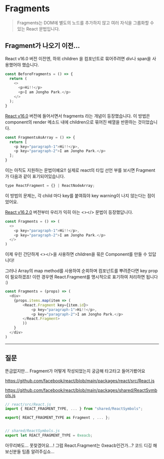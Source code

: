 # Fragments
> Fragments는 DOM에 별도의 노드를 추가하지 않고 여러 자식을 그룹화할 수 있는 React 문법입니다.

## Fragment가 나오기 이전...

React v16.0 버전 이전엔, 하위 children 을 컴포넌트로 묶어주려면 div나 span을 사용했어야 했습니다.

```js
const BeforeFragments = () => {
  return (
    <>
      <p>Hi!!</p>
      <p>I am Jongho Park.</p>
    </>
  );
}
```

[React v16.0](https://ko.reactjs.org/blog/2017/09/26/react-v16.0.html#new-render-return-types-fragments-and-strings) 버전에 들어서면서 fragments 라는 개념이 등장했습니다. 이 방법은 component의 render 메소드 내에 children으로 묶어진 배열을 반환하는 것이었습니다.

```js
const FragmentsAsArray = () => {
  return [
    <p key="paragraph-1">Hi!!</p>,
    <p key="paragraph-2">I am Jongho Park.</p>
  ];
}
```

이는 아직도 지원하는 문법이예요!! 실제로 react의 타입 선언 부를 보시면 Fragment가 다음과 같이 표기되어있습니다.
```js
type ReactFragment = {} | ReactNodeArray;
```

이 방법의 문제는, 각 child 마다 key를 붙여줘야 key warning이 나지 않는다는 점이었어요.

[React v16.2.0](https://ko.reactjs.org/blog/2017/11/28/react-v16.2.0-fragment-support.html) 버전부터 우리가 익히 아는 <></> 문법이 등장했답니다.

```js
const Fragments = () => (
  <>
    <p key="paragraph-1">Hi!!</p>,
    <p key="paragraph-2">I am Jongho Park.</p>
  </>
)
```


이제 우린 간단하게 <></>을 사용하면 children을 묶은 Component를 만들 수 있답니다!

그러나 Array의 map method를 사용하여 순회하며 컴포넌트를 뿌려준다면 key prop이 필요하겠죠! 이런 경우엔 React.Fragment를 명시적으로 표기하여 처리하면 됩니다 :)

```js
const Fragments = (props) => (
  <div>
    {props.items.map(item => (
        <React.Fragment key={item.id}>
            <p key="paragraph-1">Hi!!</p>,
            <p key="paragraph-2">I am Jongho Park.</p>
        </React.Fragment>
        ))
    }
  </div>
)
```

---

## 질문

뜬금없지만... Fragment가 어떻게 작성되었는지 궁금해 타고타고 들어가봤어요

https://github.com/facebook/react/blob/main/packages/react/src/React.js

https://github.com/facebook/react/blob/main/packages/shared/ReactSymbols.js

```js
// react/src/React.js
import { REACT_FRAGMENT_TYPE, ... } from "shared/ReactSymbols";

export{ REACT_FRAGMENT_TYPE as Fragment , ... };


// shared/ReactSymbols.js
export let REACT_FRAGMENT_TYPE = 0xeacb;

```

아무리봐도... 못찾겠어요...!
그럼 React.Fragment는 0xeacb인건가...?
코드 디깅 해보신분들 팁좀 알려주십쇼...
